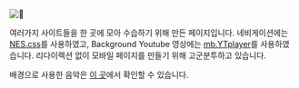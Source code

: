 ![👋](https://media.giphy.com/media/l4FGrw0PSEnQV71mg/giphy.gif)

여러가지 사이트들을 한 곳에 모아 수습하기 위해 만든 페이지입니다.
네비게이션에는 [NES.css](https://nostalgic-css.github.io/NES.css/)를 사용하였고, Background Youtube 영상에는 [mb.YTplayer](https://pupunzi.com/mb.components/mb.YTPlayer/demo/demo.html)를 사용하였습니다. 리다이렉션 없이 모바일 페이지를 만들기 위해 고군분투하고 있습니다.

배경으로 사용한 음악은 [이 곳](https://github.com/mattjogo/mattjogo.github.io/commits/master)에서 확인할 수 있습니다.